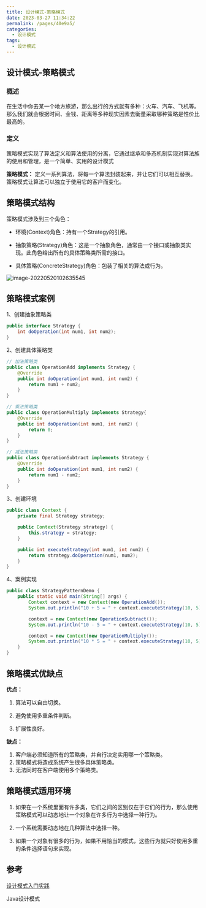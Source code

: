 ```yaml
---
title: 设计模式-策略模式
date: 2023-03-27 11:34:22
permalink: /pages/40e9a5/
categories: 
  - 设计模式
tags: 
  - 设计模式
---
```

## 设计模式-策略模式

### 概述

在生活中你去某一个地方旅游，那么出行的方式就有多种：火车、汽车、飞机等。那么我们就会根据时间、金钱、距离等多种现实因素去衡量采取哪种策略是性价比最高的。

### 定义

策略模式实现了算法定义和算法使用的分离，它通过继承和多态机制实现对算法族的使用和管理，是一个简单、实用的设计模式

**策略模式：** 定义一系列算法，将每一个算法封装起来，并让它们可以相互替换。策略模式让算法可以独立于使用它的客户而变化。

## 策略模式结构

策略模式涉及到三个角色：

- 环境(Context)角色：持有一个Strategy的引用。

- 抽象策略(Strategy)角色：这是一个抽象角色，通常由一个接口或抽象类实现。此角色给出所有的具体策略类所需的接口。

- 具体策略(ConcreteStrategy)角色：包装了相关的算法或行为。

![image-20220520102635545](https://blog-1300853183.cos.ap-chengdu.myqcloud.com/img/image-20220520102635545.png)

## 策略模式案例

1、创建抽象策略类

```java
public interface Strategy {
    int doOperation(int num1, int num2);
}
```

2、创建具体策略类

```java
// 加法策略类
public class OperationAdd implements Strategy {
    @Override
    public int doOperation(int num1, int num2) {
        return num1 + num2;
    }
}

// 乘法策略类
public class OperationMultiply implements Strategy{
    @Override
    public int doOperation(int num1, int num2) {
        return 0;
    }
}

// 减法策略类
public class OperationSubtract implements Strategy {
    @Override
    public int doOperation(int num1, int num2) {
        return num1 - num2;
    }
}
```



3、创建环境

```java
public class Context {
    private final Strategy strategy;

    public Context(Strategy strategy) {
        this.strategy = strategy;
    }

    public int executeStrategy(int num1, int num2) {
        return strategy.doOperation(num1, num2);
    }
}
```

4、案例实现

```java
public class StrategyPatternDemo {
    public static void main(String[] args) {
        Context context = new Context(new OperationAdd());
        System.out.println("10 + 5 = " + context.executeStrategy(10, 5));

        context = new Context(new OperationSubtract());
        System.out.println("10 - 5 = " + context.executeStrategy(10, 5));

        context = new Context(new OperationMultiply());
        System.out.println("10 * 5 = " + context.executeStrategy(10, 5));
    }
}
```

## 策略模式优缺点

**优点：**

1. 算法可以自由切换。

2. 避免使用多重条件判断。 

3. 扩展性良好。

**缺点：**

1. 客户端必须知道所有的策略类，并自行决定实用哪一个策略类。
2. 策略模式将造成系统产生很多具体策略类。
3. 无法同时在客户端使用多个策略类。

## 策略模式适用环境

1. 如果在一个系统里面有许多类，它们之间的区别仅在于它们的行为，那么使用策略模式可以动态地让一个对象在许多行为中选择一种行为。 

2. 一个系统需要动态地在几种算法中选择一种。 

3. 如果一个对象有很多的行为，如果不用恰当的模式，这些行为就只好使用多重的条件选择语句来实现。

## 参考

[设计模式入门实践](https://www.cmsblogs.com/article/1407700152680058880)

Java设计模式
